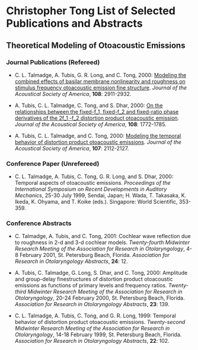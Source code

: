 # Christopher Tong List of Selected Publications and Abstracts

## Theoretical Modeling of Otoacoustic Emissions

### Journal Publications (Refereed)

- C. L. Talmadge, A. Tubis, G. R. Long, and C. Tong, 2000:  [Modeling the combined effects of basilar membrane nonlinearity and roughness on stimulus frequency otoacoustic emission fine structure](https://doi.org/10.1121/1.1321012). *Journal of the Acoustical Society of America*, **108**: 2911-2932.

- A. Tubis, C. L. Talmadge, C. Tong, and S. Dhar, 2000: [On the relationships between the fixed-f_1, fixed-f_2 and fixed-ratio phase derivatives of the 2f_1 -f_2 
distortion product otoacoustic emission](https://doi.org/10.1121/1.1310666). *Journal of the Acoustical Society of America*, **108**:  1772-1785.

- A. Tubis, C. L. Talmadge, and C. Tong, 2000:  [Modeling the temporal behavior of distortion product otoacoustic emissions](https://doi.org/10.1121/1.428493).  *Journal of the Acoustical Society of America*, 
**107**:  2112-2127.

### Conference Paper (Unrefereed)

- C. L. Talmadge, A. Tubis, C. Tong, G. R. Long, and S. Dhar, 2000:  Temporal aspects of otoacoustic emissions. *Proceedings of the International Symposium on Recent Developments in Auditory
Mechanics*, 25-30 July 1999, Sendai, Japan; H. Wada, T. Takasaka, K. Ikeda, K. Ohyama, and T. Koike (eds.).  Singapore:  World Scientific, 353-359.

### Conference Abstracts

- C. Talmadge, A. Tubis, and C. Tong, 2001:  Cochlear wave reflection due to roughness in 2-d and 3-d cochlear models.  *Twenty-fourth Midwinter Research Meeting of the Association
for Research in Otolaryngology*, 4-8 February 2001, St. Petersburg Beach, Florida. *Association for Research in Otolaryngology Abstracts*, **24**: 12.


- A. Tubis, C. Talmadge, G. Long, S. Dhar, and C. Tong, 2000: Amplitude and group-delay finestructures of distortion product otoacoustic emissions as functions of primary
levels and frequency ratios.  *Twenty-third Midwinter Research Meeting of the Association for Research in Otolaryngology*, 20-24 February 2000, St. Petersburg Beach, 
Florida. *Association for Research in Otolaryngology Abstracts*, **23**: 139.

- C. L. Talmadge, A. Tubis, C. Tong, and G. R. Long, 1999:  Temporal behavior of distortion product  otoacoustic emissions. *Twenty-second Midwinter Research Meeting 
of the Association for Research in Otolaryngology*, 14-18 February 1999, St. Petersburg Beach, Florida.  *Association for Research in Otolaryngology Abstracts*, 
**22**: 102.


